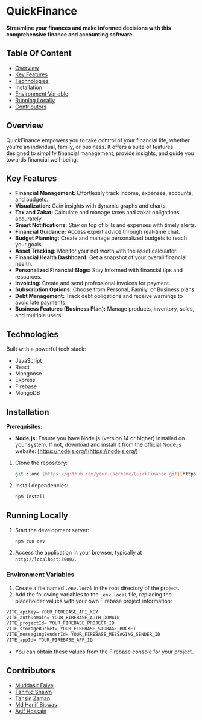 
# QuickFinance

**Streamline your finances and make informed decisions with this comprehensive finance and accounting software.**


## Table Of Content

- [Overview](#overview)
- [Key Features](#key-features)
- [Technologies](#technologies)
- [Installation](#installation)
- [Environment Variable](#environment-variables)
- [Running Locally](#running-locally)
- [Contributors](#contributors)

## Overview

QuickFinance empowers you to take control of your financial life, whether you're an individual, family, or business. It offers a suite of features designed to simplify financial management, provide insights, and guide you towards financial well-being.

## Key Features

- **Financial Management:** Effortlessly track income, expenses, accounts, and budgets.
- **Visualization:** Gain insights with dynamic graphs and charts.
- **Tax and Zakat:** Calculate and manage taxes and zakat obligations accurately.
- **Smart Notifications:** Stay on top of bills and expenses with timely alerts.
- **Financial Guidance:** Access expert advice through real-time chat.
- **Budget Planning:** Create and manage personalized budgets to reach your goals.
- **Asset Tracking:** Monitor your net worth with the asset calculator.
- **Financial Health Dashboard:** Get a snapshot of your overall financial health.
- **Personalized Financial Blogs:** Stay informed with financial tips and resources.
- **Invoicing:** Create and send professional invoices for payment.
- **Subscription Options:** Choose from Personal, Family, or Business plans.
- **Debt Management:** Track debt obligations and receive warnings to avoid late payments.
- **Business Features (Business Plan):** Manage products, inventory, sales, and multiple users.

## Technologies

Built with a powerful tech stack:

- JavaScript
- React
- Mongoose
- Express
- Firebase
- MongoDB

## Installation

**Prerequisites:**

- **Node.js:** Ensure you have Node.js (version 14 or higher) installed on your system. If not, download and install it from the official Node.js website: [https://nodejs.org/](https://nodejs.org/)

1. Clone the repository:
   ```bash
   git clone [https://github.com/your-username/QuickFinance.git](https://github.com/your-username/QuickFinance.git)
   ```
2. Install dependencies:
   ```bash
   npm install
   ```

## Running Locally

1. Start the development server:
   ```bash
   npm run dev
   ```
2. Access the application in your browser, typically at `http://localhost:3000/`.


### Environment Variables

1. Create a file named `.env.local` in the root directory of the project.
2. Add the following variables to the `.env.local` file, replacing the placeholder values with your own Firebase project information:

```.md
VITE_apiKey= YOUR_FIREBASE_API_KEY
VITE_authDomain= YOUR_FIREBASE_AUTH_DOMAIN
VITE_projectId= YOUR_FIREBASE_PROJECT_ID
VITE_storageBucket= YOUR_FIREBASE_STORAGE_BUCKET
VITE_messagingSenderId= YOUR_FIREBASE_MESSAGING_SENDER_ID
VITE_appId= YOUR_FIREBASE_APP_ID
```

- You can obtain these values from the Firebase console for your project.

## Contributors

* [Muddasir Faiyaj](https://github.com/muddasirfaiyaj66)
* [Tahmid Shawn](https://github.com/TahmidShawn)
* [Tahsin Zaman](https://github.com/Tahsin0909)
* [Md Hanif Biswas](https://github.com/mdhanifbiswas27)
* [Asif Hossain](https://github.com/its-asif)




